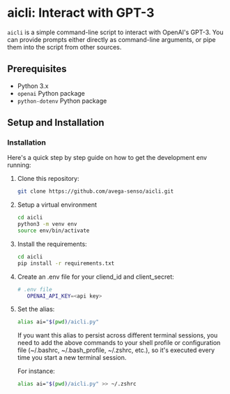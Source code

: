 # aicli: Interact with GPT-3

`aicli` is a simple command-line script to interact with OpenAI's GPT-3. You can provide prompts either directly as command-line arguments, or pipe them into the script from other sources.

## Prerequisites

- Python 3.x
- `openai` Python package
- `python-dotenv` Python package

## Setup and Installation
### Installation

Here's a quick step by step guide on how to get the development env running:

1. Clone this repository:

    ```bash
    git clone https://github.com/avega-senso/aicli.git
    ```
2. Setup a virtual environment

    ```bash
    cd aicli
    python3 -m venv env
    source env/bin/activate
    ```

3. Install the requirements:

    ```bash
    cd aicli
    pip install -r requirements.txt
    ```

4. Create an .env file for your cliend_id and client_secret: 

    ```bash
    # .env file
       OPENAI_API_KEY=<api key>
    ```

5. Set the alias:

    ```bash
    alias ai="$(pwd)/aicli.py"
    ```

    If you want this alias to persist across different terminal sessions, you need to add the above commands to your shell profile or configuration file (~/.bashrc, ~/.bash_profile, ~/.zshrc, etc.), so it's executed every time you start a new terminal session.

    For instance:   
    ```bash
    alias ai="$(pwd)/aicli.py" >> ~/.zshrc
    ```